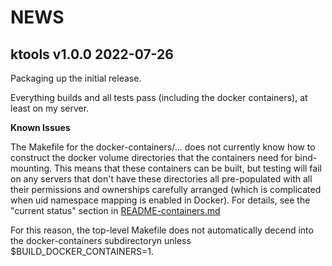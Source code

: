 
# NEWS

## ktools v1.0.0  2022-07-26

Packaging up the initial release.

Everything builds and all tests pass (including the docker containers),
at least on my server.

**Known Issues**

The Makefile for the docker-containers/... does not currently know how to
construct the docker volume directories that the containers need for
bind-mounting.  This means that these containers can be built, but testing
will fail on any servers that don't have these directories all pre-populated
with all their permissions and ownerships carefully arranged (which is
complicated when uid namespace mapping is enabled in Docker).  For details,
see the "current status" section in
[README-containers.md](docker-containers/README-containers.md)

For this reason, the top-level Makefile does not automatically decend into the
docker-containers subdirectoryn unless $BUILD_DOCKER_CONTAINERS=1.


